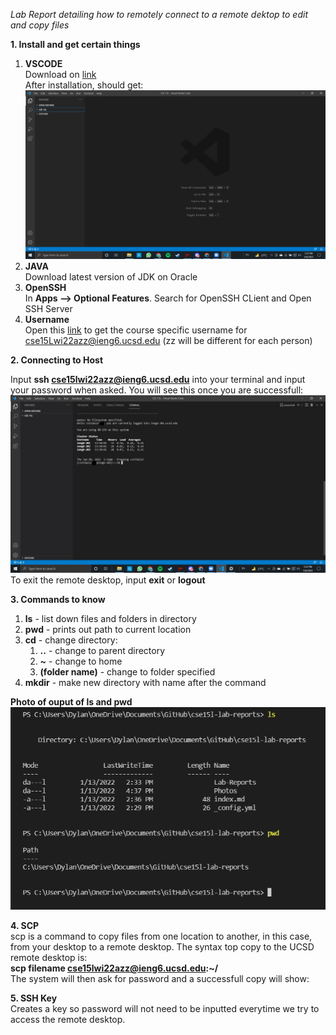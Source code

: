 *Lab Report detailing how to remotely connect to a remote dektop to edit and copy files* <br/>

**1. Install and get certain things**<br/>
1. **VSCODE**<br/>
 Download on [link](https://code.visualstudio.com/)<br/>
 After installation, should get:![image](../Photos/vscode.png)
2. **JAVA**<br/>
Download latest version of JDK on Oracle
3. **OpenSSH**<br/>
In **Apps --> Optional Features**. Search for OpenSSH CLient and Open SSH Server
4. **Username**<br/>
Open this [link](https://sdacs.ucsd.edu/~icc/index.php) to get the course specific username for cse15Lwi22azz@ieng6.ucsd.edu (zz will be different for each person)

**2. Connecting to Host**<br/>

Input **ssh cse15lwi22azz@ieng6.ucsd.edu** into your terminal and input your password when asked.
You will see this once you are successfull:
![Image](../Photos/ssh-success.jpg)<br/>
To exit the remote desktop, input **exit** or **logout**

**3. Commands to know**<br/>

1. **ls** - list down files and folders in directory
2. **pwd** - prints out path to current location
3. **cd** - change directory: <br/>
   1. **..** - change to parent directory
   2. **~** - change to home
   3. **(folder name)** - change to folder specified
4. **mkdir** - make new directory with name after the command

**Photo of ouput of ls and pwd**<br/>
![image](../Photos/commands.png)

**4. SCP**<br/>
scp is a command to copy files from one location to another, in this case, from your desktop to a remote desktop.
The syntax top copy to the UCSD remote desktop is:<br/>
**scp filename cse15lwi22azz@ieng6.ucsd.edu:~/**<br/>
The system will then ask for password and a successfull copy will show:<br/>

**5. SSH Key**<br>
Creates a key so password will not need to be inputted everytime we try to access the remote desktop.






